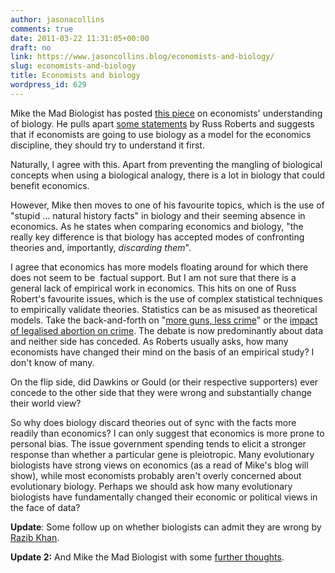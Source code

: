 ```yaml
---
author: jasonacollins
comments: true
date: 2011-03-22 11:31:05+00:00
draft: no
link: https://www.jasoncollins.blog/economists-and-biology/
slug: economists-and-biology
title: Economists and biology
wordpress_id: 629
---
```


Mike the Mad Biologist has posted [this piece](http://scienceblogs.com/mikethemadbiologist/2011/03/21/when-economists-misunderstand/) on economists' understanding of biology. He pulls apart [some statements](http://cafehayek.com/2011/01/what-is-economics-good-for.html) by Russ Roberts and suggests that if economists are going to use biology as a model for the economics discipline, they should try to understand it first.

Naturally, I agree with this. Apart from preventing the mangling of  biological concepts when using a biological analogy, there is a lot in biology that could  benefit economics.

However, Mike then moves to one of his favourite topics, which is the use of "stupid ... natural history facts" in biology and their seeming absence in economics. As he states when comparing economics and biology, "the really key difference is that biology has accepted modes of confronting theories and, importantly, _discarding them_".

I agree that economics has more models floating around for which there does not seem to be  factual support. But I am not sure that there is a general lack of empirical work in economics. This hits on one of Russ Robert's favourite issues, which is the use of complex statistical  techniques to empirically validate theories. Statistics can be as misused as theoretical models. Take the back-and-forth on "[more guns, less crime](http://en.wikipedia.org/wiki/More_Guns,_Less_Crime)" or the [impact of legalised abortion on crime](http://en.wikipedia.org/wiki/The_Impact_of_Legalized_Abortion_on_Crime). The debate is now predominantly about data and neither side has conceded. As Roberts usually asks, how many economists have changed their mind on the basis of an empirical study? I don't know of many.

On the flip side, did Dawkins or Gould (or their respective supporters)  ever concede to the other side that they were wrong and substantially change  their world view?

So why does biology discard theories out of sync with the facts more readily than economics? I can only suggest that economics is more prone to personal bias. The issue government spending tends to elicit a stronger response than whether a particular gene is pleiotropic. Many evolutionary biologists have strong views on economics (as a read of Mike's blog will show), while most economists probably aren't overly concerned about evolutionary biology. Perhaps we should ask how many evolutionary biologists have fundamentally changed their economic or political views in the face of data?

**Update**: Some follow up on whether biologists can admit they are wrong by [Razib Khan](http://blogs.discovermagazine.com/gnxp/2011/03/can-biologists-admit-they-are-wrong/).

**Update 2:** And Mike the Mad Biologist with some [further thoughts](http://scienceblogs.com/mikethemadbiologist/2011/03/24/can-biologists-admit-we-are-wr/).
